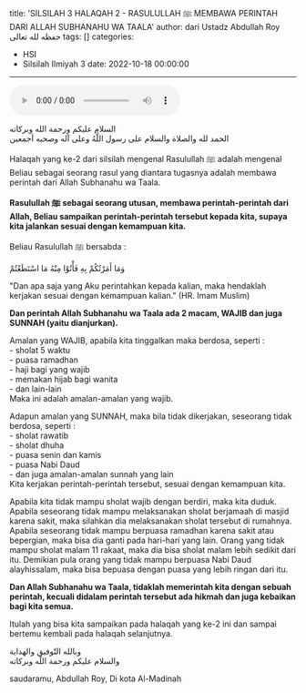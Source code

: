 title: 'SILSILAH 3 HALAQAH 2 - RASULULLAH ﷺ MEMBAWA PERINTAH DARI ALLAH SUBHANAHU WA TAALA'
author: dari Ustadz Abdullah Roy حفظه لله تعالى
tags: []
categories:
  - HSI
  - Silsilah Ilmiyah 3
date: 2022-10-18 00:00:00
---
<audio controls="" src="https://docs.google.com/uc?export=open&id=1-AtWRH-XR7O7xdFnAGZYBDHYOmkaTfrl"></audio>

<div class="dalil">
  السلام عليكم ورحمة الله وبركاته
  <br>
  الحمد لله والصلاة والسلام على رسول اللَّهُ وعلى آله وصحبه أجمعين
</div>

Halaqah yang ke-2 dari silsilah mengenal Rasulullah ﷺ adalah mengenal Beliau sebagai seorang rasul yang diantara tugasnya adalah membawa perintah dari Allah Subhanahu wa Taala.

<b>Rasulullah ﷺ sebagai seorang utusan, membawa perintah-perintah dari Allah, Beliau sampaikan perintah-perintah tersebut kepada kita, supaya kita jalankan sesuai dengan kemampuan kita.</b>

Beliau Rasulullah ﷺ bersabda : 
<div class="dalil">
  وَمَا أَمَرْتُكُمْ بِهِ فَأْتُوْا مِنْهُ مَا اسْتَطَعْتُمْ
  <p>
  "Dan apa saja yang Aku perintahkan kepada kalian, maka hendaklah kerjakan sesuai dengan kemampuan kalian." (HR. Imam Muslim)
  </p>
</div>

<b>Dan perintah Allah Subhanahu wa Taala ada 2 macam, WAJIB dan juga SUNNAH (yaitu dianjurkan).</b>

<p>
  Amalan yang WAJIB, apabila kita tinggalkan maka berdosa, seperti :
  <br>- sholat 5 waktu
  <br>- puasa ramadhan
  <br>- haji bagi yang wajib
  <br>- memakan hijab bagi wanita
  <br>- dan lain-lain
  <br>Maka ini adalah amalan-amalan yang wajib.
</p>

<p>
  Adapun amalan yang SUNNAH, maka bila tidak dikerjakan, seseorang tidak berdosa, seperti :
  <br>- sholat rawatib
  <br>- sholat dhuha
  <br>- puasa senin dan kamis
  <br>- puasa Nabi Daud
  <br>- dan juga amalan-amalan sunnah yang lain
  <br>Kita kerjakan perintah-perintah tersebut, sesuai dengan kemampuan kita.
</p>

Apabila kita tidak mampu sholat wajib dengan berdiri, maka kita duduk.
Apabila seseorang tidak mampu melaksanakan sholat berjamaah di masjid karena sakit, maka silahkan dia melaksanakan sholat tersebut di rumahnya.
Apabila seseorang tidak mampu berpuasa ramadhan karena sakit atau bepergian, maka bisa dia ganti pada hari-hari yang lain.
Orang yang tidak mampu sholat malam 11 rakaat, maka dia bisa sholat malam lebih sedikit dari itu.
Demikian pula orang yang tidak mampu berpuasa Nabi Daud alayhissalam, maka bisa bepuasa dengan puasa yang lebih ringan dari itu.

<b>Dan Allah Subhanahu wa Taala, tidaklah memerintah kita dengan sebuah perintah, kecuali didalam perintah tersebut ada hikmah dan juga kebaikan bagi kita semua.</b>

Itulah yang bisa kita sampaikan pada halaqah yang ke-2 ini dan sampai bertemu kembali pada halaqah selanjutnya.

<div class="dalil">
  وبالله التّوفيق والهداية
  <br>
  والسلام عليكم ورحمة اللّه وبركاته
</div>

<p class="signature">
  saudaramu, Abdullah Roy, 
  Di kota Al-Madinah
</p>
